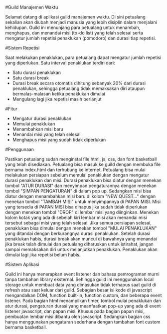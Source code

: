#Guild Manajemen Waktu

Selamat datang di aplikasi guild manajemen waktu.
Di sini petualang sekalian akan diubah menjadi manusia yang lebih disiplin dalam menjalani kehidupan.
Guild ini menunjang para petualang untuk menambah, menghapus, dan menandai misi (to-do list) yang telah selesai serta mengatur jumlah repetisi penaklukan (pomodoro) dan durasi tiap repetisi.

#Sistem Repetisi

Saat melakukan penaklukan, para petualang dapat mengatur jumlah repetisi yang diperlukan. Satu interval penaklukan terdiri dari:
- Satu durasi penaklukan
- Satu durasi break
- Durasi break secara otomatis dihitung sebanyak 20% dari durasi penaklukan, sehingga petualang tidak memaksakan diri ataupun bermalas-malasan ketika penaklukan dimulai
- Mengulang lagi jika repetisi masih berlanjut
  
#Fitur
- Mengatur durasi penaklukan
- Memulai penaklukan
- Menambahkan misi baru
- Menandai misi yang telah selesai
- Menghapus misi yang sudah tidak diperlukan

#Penggunaan

Pastikan petualang sudah menginstal file html, js, css, dan font basketball yang telah disediakan. Petualang bisa masuk ke guild dengan membuka file bernama index.html dan terhubung ke internet.
Petualang bisa mulai melakukan persiapan sebelum memulai penaklukan dengan mengatur durasi penaklukan dan misi.
Durasi penaklukan bisa diatur dengan menekan tombol "ATUR DURASI" dan menyimpan pengaturannya dengan menekan tombol "SIMPAN PENGATURAN" di dalam pop up.
Sedangkan misi bisa diatur dengan menambahkan misi baru di kolom "NEW QUEST..." dengan menekan tombol "TAMBAH MISI" untuk menyimpannya di PAPAN MISI.
Misi yang tersedia di PAPAN MISI bisa dihapus jika sudah tidak diperlukan dengan menekan tombol "DROP" di lembar misi yang diinginkan.
Menekan kolom kotak yang ada di sebelah kiri lembar misi akan menandai misi tersebut sebagai misi yang telah selesai.
Jika semua persiapan selesai, penaklukan bisa dimulai dengan menekan tombol "MULAI PENAKLUKAN" yang ditandai dengan berkurangnya durasi penaklukan.
Setelah durasi penaklukan habis, durasi break akan muncul di bawahnya yang menandai jika break telah dimulai dan petualang diharuskan untuk istirahat, jangan sampai memaksakan diri untuk melanjutkan penaklukan. Penaklukan akan dimulai lagi jika repetisi belum habis.

#Sistem Aplikasi

Guild ini hanya menerapkan event listener dan bahasa pemrograman murni tanpa tambahan library eksternal. Sehingga guild ini menggunakan local storage untuk membuat data yang dimasukan tidak terhapus saat guild di refresh atau saat keluar dari guild.
Sebagian besar isi kode di javascript mengandalkan DOM, function built-in, function custom, dan beberapa event listener.
Pada bagian html menampilkan timer, tombol mulai penaklukan dan atur durasi, pengaturan durasi yang meanfaatkan pop-up yang ada di event listener javascript, dan papan misi.
Khusus pada bagian papan misi, pembuatan lembar misi dibantu oleh javascript.
Sedangkan bagian css hanya menggunakan pengaturan sederhana dengan tambahan font custom bernama basketball.
